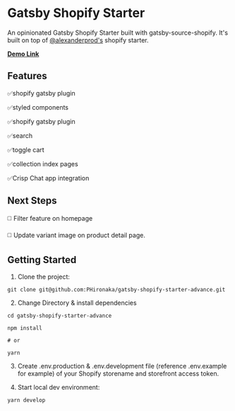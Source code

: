 # **Gatsby Shopify Starter**

An opinionated Gatsby Shopify Starter built with gatsby-source-shopify. It's built on top of [@alexanderprod's](https://github.com/AlexanderProd/gatsby-shopify-starter) shopify starter.




[**Demo Link**](https://gatsby-shopify-store-example.netlify.com)



## Features

✅shopify gatsby plugin

✅styled components

✅shopify gatsby plugin

✅search

✅toggle cart

✅collection index pages

✅Crisp Chat app integration

## Next Steps

◻️ Filter feature on homepage

◻️ Update variant image on product detail page.









## Getting Started

1. Clone the project:

``` 
git clone git@github.com:PHironaka/gatsby-shopify-starter-advance.git 
```

2. Change Directory & install dependencies

``` 
cd gatsby-shopify-starter-advance

npm install 

# or

yarn
```

3. Create .env.production & .env.development file (reference .env.example for example) of your Shopify storename and storefront access token.

4. Start local dev environment:

```
yarn develop
```